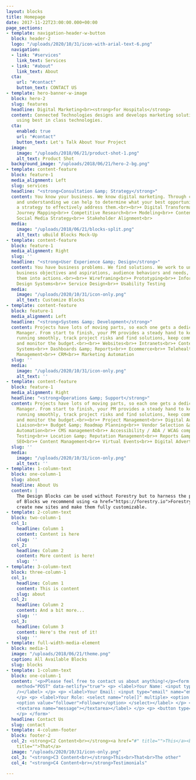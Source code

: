 ```yaml
---
layout: blocks
title: Homepage
date: 2017-11-22T23:00:00.000+00:00
page_sections:
- template: navigation-header-w-button
  block: header-2
  logo: "/uploads/2020/10/31/icon-with-arial-text-6.png"
  navigation:
  - link: "#services"
    link_text: Services
  - link: "#about"
    link_text: About
  cta:
    url: "#contact"
    button_text: CONTACT US
- template: hero-banner-w-image
  block: hero-2
  slug: features
  headline: Digital Marketing<br><strong>for Hospitals</strong>
  content: Connected Technologies designs and develops marketing solutions for hospitals
    using best in class technologies.
  cta:
    enabled: true
    url: "#contact"
    button_text: Let's Talk About Your Project
  image:
    image: "/uploads/2018/06/21/product-shot-1.png"
    alt_text: Product Shot
  background_image: "/uploads/2018/06/21/hero-2-bg.png"
- template: content-feature
  block: feature-1
  media_alignment: Left
  slug: services
  headline: "<strong>Consultation &amp; Strategy</strong>"
  content: You know your business. We know digital marketing. Through collaboration
    and understanding we can help to determine what your best opportunities are design
    a strategy to effectively address them.<br><br>+ Digital Transformation<br>+ User
    Journey Mapping<br>+ Competitive Research<br>+ Modeling<br>+ Content Strategy<br>+
    Social Media Strategy<br>+ Stakeholder Alignment<br>
  media:
    image: "/uploads/2018/06/21/blocks-split.png"
    alt_text: uBuild Blocks Mock-Up
- template: content-feature
  block: feature-1
  media_alignment: Right
  slug: ''
  headline: "<strong>User Experience &amp; Design</strong>"
  content: You have business problems. We find solutions. We work to understand your
    business objectives and aspirations, audience behaviors and needs, and then translate
    them into actions.<br><br>+ Wireframing<br>+ Prototyping<br>+ Information Architecture<br>+
    Design Systems<br>+ Service Design<br>+ Usability Testing
  media:
    image: "/uploads/2020/10/31/icon-only.png"
    alt_text: Customize Blocks
- template: content-feature
  block: feature-1
  media_alignment: Left
  headline: "<strong>Systems &amp; Development</strong>"
  content: Projects have lots of moving parts, so each one gets a dedicated Project
    Manager. From start to finish, your PM provides a steady hand to keep schedules
    running smoothly, track project risks and find solutions, keep communication flowing,
    and monitor the budget.<br><br>+ Websites<br>+ Intranets<br>+ Content Management
    Systems<br>+ Dashboards &amp; Reports<br>+ Ecommerce<br>+ Telehealth<br>+ Form
    Management<br>+ CRM<br>+ Marketing Automation
  slug: ''
  media:
    image: "/uploads/2020/10/31/icon-only.png"
    alt_text: ''
- template: content-feature
  block: feature-1
  media_alignment: Right
  headline: "<strong>Operations &amp; Support</strong>"
  content: Projects have lots of moving parts, so each one gets a dedicated Project
    Manager. From start to finish, your PM provides a steady hand to keep schedules
    running smoothly, track project risks and find solutions, keep communication flowing,
    and monitor the budget.<br><br>+ Project Management<br>+ Digital Audits<br>+ Technical
    Liaison<br>+ Budget &amp; Roadmap Planning<br>+ Vendor Selection &amp; Management<br>+
    Automation<br>+ CMS management<br>+ Accessibility / ADA / WCAG compliance<br>+
    Testing<br>+ Location &amp; Reputation Management<br>+ Reports &amp; Dashboards<br>+
    SEO<br>+ Content Management<br>+ Virtual Events<br>+ Digital Advertising
  slug: ''
  media:
    image: "/uploads/2020/10/31/icon-only.png"
    alt_text: ''
- template: 1-column-text
  block: one-column-1
  slug: about
  headline: About Us
  content: |
    The Design Blocks can be used without Forestry but to harness the power
    of Blocks we recommend using <a href="https://forestry.io">Forestry</a>. Once the site is imported you can immediately
    create new sites and make them fully customizable.
- template: 2-column-text
  block: two-column-1
  col_1:
    headline: Column 1
    content: Content is here
    slug: ''
  col_2:
    headline: Column 2
    content: More content is here!
    slug: ''
- template: 3-column-text
  block: three-column-1
  col_1:
    headline: Column 1
    content: This is content
    slug: about
  col_2:
    headline: Column 2
    content: And a bit more...
    slug: ''
  col_3:
    headline: Column 3
    content: Here's the rest of it!
    slug: ''
- template: full-width-media-element
  block: media-1
  image: "/uploads/2018/06/21/theme.png"
  caption: All Available Blocks
  slug: blocks
- template: 1-column-text
  block: one-column-1
  content: '<p>Please feel free to contact us about anything!</p><form name="contact"
    method="POST" data-netlify="true"> <p> <label>Your Name: <input type="text" name="name"
    /></label> </p> <p> <label>Your Email: <input type="email" name="email" /></label>
    </p> <p> <label>Your Role: <select name="role[]" multiple> <option value="leader">Leader</option>
    <option value="follower">Follower</option> </select></label> </p> <p> <label>Message:
    <textarea name="message"></textarea></label> </p> <p> <button type="submit">Send</button>
    </p> </form>'
  headline: Contact Us
  slug: contact
- template: 4-column-footer
  block: footer-2
  col_2: <strong>C2 Content<br></strong><a href="#" title="">This</a><br><a href="#"
    title="">That</a>
  image: "/uploads/2020/10/31/icon-only.png"
  col_3: "<strong>C3 Content<br></strong>This<br>That<br>The other"
  col_4: "<strong>C4 Content<br></strong>Testimonials"

---
```

